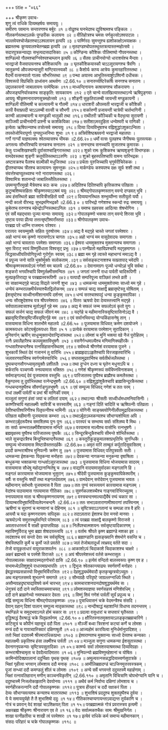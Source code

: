 +++
title = "०६६"

+++
श्रीकृष्ण उवाच-  
शृणु त्वं राधिके दिव्यमहर्षयः समाययुः ।  
समीरणः पवमानः सन्तारणश्च बर्बुरः ॥१ ॥
वोढुश्च घनभेदश्च द्युविश्रामश्च पङ्किलः ।  
नीलकर्णस्तथाऽलर्कः पुण्डरीकः कलायनः ॥२ ॥
वीतिहोत्रश्च चमसः पर्णकुत्सोऽश्वपाटलः ।  
भाल्लवेयश्चोर्जव्रतश्चाऽऽश्वलायन इत्यपि ॥३ ॥
पार्ष्णिरदः सुमन्तुश्च ह्यशोकाक्षोऽभयाक्षकः ।  
ब्रह्मस्तम्बः कूप्यवालश्चेतनब्रह्म इत्यपि ॥४ ॥
मृतदण्डश्चोपतस्थुस्तत्रत्यास्तन्महोत्सवे ।  
सदारपुत्रकन्याद्याः सभृत्यदासदासिकाः ॥५ ॥
कौण्डिन्यः कौशिकः पौतिमाष्यो गौपवनस्तथा ।  
शाण्डिल्यो गौतमश्चाग्निवेश्यश्चाम्लान इत्यपि ॥६ ॥
सैतवः प्राचीनयोग्यो धाराशर्यश्च मैन्दवः ।  
भारद्वाजो वैजवापायनश्च कौशिकायनिः ॥७ ॥
घृतकौशिकयास्कौ चाऽऽसुरायणश्च त्रैवणिः ।  
जातूकर्ण्य औपजघन्यासुरी माण्टिवात्स्यकौ ॥८ ॥
कैशोर्यः काप्य आत्रेयः कुमारहारितस्तथा ।  
वैदर्भी वत्सनपातो गालवः सौभरिस्तथा ॥९ ॥
पन्था अयास्य आभूतिस्त्वाष्ट्रोऽश्विनौ दधीचकः ।  
विश्वरूपो विप्रचितिः प्राध्वंसन आथर्वणः ॥2.66.१० ॥
सनारुर्व्यष्टिरेकर्षिः सनगश्च सनातनः ।  
उद्दालकायनो जाबालायनः परमेष्ठिकः ॥११॥
माध्यन्दिनायनः काषायणश्च सौकरायणः ।  
औपजङ्घनिर्यास्कश्च साङ्कृति: सायकायनः ॥१२ ॥
एते चान्ये वालखिल्यास्तथाऽन्ये ऋषिपुङ्गवाः ।  
आययुः श्रीकृष्णनारायणसूत्रमहोत्सवे ॥१३ ॥
शौङ्गी सुकृतिरालम्बी जायन्ती मण्डुकायनी ।  
शाण्डिली पौतिमाषी च कात्यायनी च गौतमी ॥१४॥
धाराशरी औपस्वती भारद्वाजी च कौशिकी ।  
कापी वैयाघ्रपदी चाऽऽलम्बी वात्सी च सौभगी ॥१५॥
वार्कारुणी प्रजायन्ती चात्रेयी चार्तभागिनी ।  
काण्वी आलम्बायनी च माण्डुकी भालुकी तथा ॥१६॥
राथीतरी क्रौञ्चिकी च वैदभृत्या सुरायणी ।  
साञ्जिवी प्राचीनयोगी प्राश्नी च कार्शकेयिका ॥१७॥
सतीशाऽमरदुहिता धन्येश्वरी च राणिकी ।  
इत्येताः ऋषिपत्न्यश्च तत्रोत्सवे समाययुः ॥१८॥
दिव्या दिव्यविभूषाश्च वह्निशुद्धांऽशुकाऽन्विताः ।  
तपस्तेजोभिरापूर्णाः पुण्यपुञ्जनिभाः शुभाः ॥१ ९॥
अत्रिर्वशिष्ठश्च्यवनो भरद्वाजो महातपाः ।  
गर्गो गार्ग्यो याज्ञवल्क्यः श्वेतव्यासश्च भीमकः ॥2.66.२०॥
धर्मो वत्सः पुलहश्च जैगीषव्यः पुलस्त्यकः ।  
अगस्त्यः सौभरिश्चापि सनकश्च सनातनः ॥२१ ॥
सनन्दश्च सनच्चापि सुजातश्च कुमारकः ।  
केतुः पञ्चशिखश्चापि दुर्वासाश्चाङ्गिरास्तथा ॥२२॥
शुको रामः कुशिकश्च ऋष्यशृङ्गो विभाण्डकः ।  
वामदेवस्तथा शृङ्गी क्रतुर्यतिस्तथाऽऽरुणिः ॥२३ ॥
शुक्रो बृहस्पतिश्चापि वामनः पारिभद्रकः ।  
अष्टावक्रश्च पैलश्च वाल्मीकी मधुजित्तथा ॥२४॥
प्रचेताः पुरुजिच्चापि भृगुर्मरीचिरेककः ।  
द्वीतश्चाप्यथ त्रीतश्च कात्यायनः सुमन्तुकः ॥२५॥
मार्कण्डेयः कश्यपश्च दक्षः सूर्यः शशी तथा ।  
संवर्त्तश्चाप्युतथ्यश्च नरो नारायणस्तथा ॥२६।  
विश्वामित्रः शतानन्दो जाबालिस्तैतिलस्तथा ।  
उपमन्युर्गौरमुखो मैत्रेयश्च कठः कचः ॥२७॥
अदितिश्च दितिश्चापि कृत्तिकाश्च पतिव्रताः ।  
कुटुम्बशिष्यसहिताः श्रीकृष्णस्याऽऽश्रमं ययुः ॥२८॥
श्रीमद्गोपालकृष्णस्तान् ववन्दे दण्डवत् भुवि ।  
अथ हंसस्थितो ब्रह्मा सावित्रीसहितो ययौ ॥२९॥
दिव्ययानस्थितः शम्भुर्व्योम्ना सतीयुतो ययौ ।  
नन्दी कालो वीरभद्रः सुभद्रमणिभद्रकौ ॥2.66.३ ० ॥
पारिभद्रो गणेशश्च स्कन्दो रुद्रः समाययुः ।  
कुबेरश्च वरुणश्च महेन्द्रोऽग्निस्तथाऽनिलः ॥३१ ॥
यमश्च ग्रहवसव आदित्याः शेषभोगिनः ।  
एवं सर्वे महद्भावाः पूज्या मान्याः समाययुः ॥३२॥
गोपालकृष्णो भक्त्या तान् ववन्दे शिरसा भुवि ।  
तुष्टाव परया प्रीत्या तत्तत्सृष्टीश्वराँस्तदा ॥३३॥
श्रीगोपालकृष्ण उवाच-  
परब्रह्म परे धाम्नि राजमानः परेश्वरः ।  
परात्परः स्वयम्मुक्तैः सहितः पुरुषोत्तमः ॥३४॥
अद्य वै मद्गृहे चास्ते जगतां परमेश्वरः ।  
अहो भाग्यं मम कृष्णो नारायणोऽत्र चागतः ॥३५॥
अहो भाग्यं मम वासुदेवादयः समागताः ।  
अहो भाग्यं चावताराः परमेशाः समागताः ॥३६॥
ईश्वरा धाममुक्ताश्च मुक्तान्यश्च समागताः ।  
भूमा विराट् स्वयं विष्णुर्विधाता विश्वसृट् प्रभुः ॥३७॥
पत्नीव्रतो महाविप्रश्चापि मद्गृहमागतः ।  
सिद्धसाध्वीयतियोगिपूज्यो गुरोर्गुरुः स्वयम् ॥३८॥
ब्रह्मा मम गृहे त्वास्ते महाभाग्यं ममाऽद्य वै ।  
यं प्रपूज्य जनो याति भुक्तेर्मुक्तेः सलोकताम् .॥३९॥
सर्वसङ्कटनाशश्च यत्प्रतापाद् भवेदपि ।  
श्रीमत्कृष्णस्वरूपोऽयं गणेशो मम चालये ॥2.66.४० ॥
देवानामग्रगः पूज्यो धन्योऽहं भुवि सर्वथा ।  
शङ्करो भगवाँश्चापि विष्णुर्लक्ष्मीसमन्वितः ॥४१ ॥
जगतां जननी राधा पार्वती चादिरूपिणी ।  
मूलप्रकृतिराद्या च परब्रह्मस्वरूपिणी ॥४२॥
यत्पादौ सम्परिपूज्य वाञ्छितं लभते व्रती ।  
सा साक्षान्मद्गृहे चाऽद्य विद्यते जननी शुभा ॥४३ ॥
धामकन्या धाममुक्तोत्तमाः साध्यो मम गृहे ।  
धन्येयं कम्भरालक्ष्मीर्यस्याश्चैतद्विलोकनम् ॥४४॥
सम्पन्नं चाद्य साक्षाद्वै ब्रह्मसृष्टेस्तु योषिताम् ।  
ईशसृष्टेश्च साध्वीनामीशानामपि दर्शनम् ॥४५॥
धन्यं सरश्चाश्वपट्टं धन्या कुङ्कुमवापिका ।  
धन्यः सौराष्ट्रदेशश्च यत्र श्रीपरमेश्वराः ॥४६ ॥
पितरः ऋषयो देवा देव्यस्तत्त्वानि मद्गृहे ।  
सर्वपातालवासाश्च मूर्ताऽमूर्तं गृहे मम ॥४७॥
अद्य मे सफलं जन्म सफलोऽयं कृतो युगः ।  
सफलं सर्जनं चाद्य सफलं जीवनं मम ॥४८ ॥
यद्गेहे च महीमानास्त्रिसृष्टिवासिनोऽद्य वै ।  
ब्रह्मसृष्टिरीशसृष्टिर्जीवसृष्टिर्गृहे मम ॥४९॥
एवं सर्वानभिवन्द्य योग्यकिंहासनेषु तान् ।  
वासयामास विधिना शातभौमे महालये ॥2.66.५० ॥
पूजयामास विधिवत् क्रमेण दशयोजने ।  
कामरूपधरः कोट्यर्बुदरूपधरः पिता ॥५ १ ॥
प्रत्येकं वरयामास परमेशान् सुरादिकान् ।  
मुनिवर्गान् ऋषीन् साधून्मुक्तान्देवान्द्विजांस्तथा ॥५२॥
लोमशं च मुनिं भक्त्या वव्रे नैजं पुरोहितम् ।  
रत्नैः प्रवालैहारैश्च कल्पमुक्ताविभूषणैः ॥५३ ॥
वसनैर्गन्धमाल्यैश्च मणिमाणिक्यहीरकैः ।  
गन्धसारैश्चन्दनैश्च रत्नसिंहासनस्थितम् ॥९४॥
सर्वमध्ये श्रीगणेशं वरयामास पूजने ।  
शुभकार्ये स्थितं देवं गजाननं तु वारिभिः ॥५५॥
ब्राह्महृदाऽऽहृतैश्चापि विरजाहृतवारिभिः ।  
जलावरणवार्भिश्च स्वर्गगामेरुवारिभिः ॥५६॥
सप्तसामुद्रवार्भिश्च सर्वतीर्थजलैस्तथा ।  
पुष्पचन्दनसौगन्ध्यामृतयुक्तैः प्रशीतलैः ॥५७॥
तथा दुग्धेन दध्ना च घृतेन मधुनाऽपि च ।  
शर्कराभिः पञ्चगव्यैः स्नपयामास भक्तितः ॥५८॥
गणेशं श्रीकृष्णरूपं सर्वविघ्नविनाशकम् ।  
सर्वमाङ्गल्यद्ं देवं पूजयामास वस्तुभिः ॥६९॥
पारिजातस्य पुष्पैश्च ब्राह्मैश्च कमलैस्तथा ।  
वैकुण्ठस्य तु दुर्वाभिस्तथा रत्नेन्द्रभूषणैः ॥2.66.६० ॥
वह्निशुद्धांशुकैश्चापि ब्राह्मसिन्दूरकैस्तथा ।  
गन्धचन्दनपुष्पैश्च सौवर्णाङ्गुलभूषणैः ॥६१ ॥
एवं सम्पूज्य विधिवद् गणेशं च ततः परम् ।  
राधां लक्ष्मीं पार्वतीं च प्रभां श्रीं माणिकीं रमाम् ।  
मञ्जुलां सगुणां हंसां जयां च ललितां दयाम् ॥६२॥
तथाऽन्याः श्रीसतीः साध्वीर्धामधामनिवासिनीः ।  
कार्ष्णीश्चापि महालक्ष्मीः सावित्रीं च सरस्वतीम् ॥६३ ॥
गङ्गां दितिं चादितिं च ऋषिपत्नीः पतिव्रताः ।  
देवीश्चापीश्वरिणीश्च पितृपत्नीश्च भामिनीः ॥६४॥
योगिनीः साङ्ख्ययोगिनीर्लोपामुद्रादिकास्तथा ।  
पतिव्रता महीमानीः पूजयामास कम्भरा ॥६५॥
तथाऽर्बुदाऽब्जकन्याश्च सौभाग्यशोभिता अपि ।  
कम्भराऽर्बुदरूपैश्च समाश्लिष्य पुनः पुनः ॥६६॥
परस्परं च सम्भाष्य सर्वाः संश्लिष्य वै मिथः ।  
ताः सर्वाः कम्भरालक्ष्मीर्वेशयामास मन्दिरे ॥६७॥
वरयामास माल्यैश्च वासोभिः रत्नभूषणैः ।  
ब्रह्मवृक्षस्य पुष्पैश्च पारिजातस्य पुष्पकैः ॥६८॥
सिन्दूरबिन्दुकैश्चापि सीमन्ते शोभितैस्तथा ।  
भाले सुचन्द्रपत्रैश्च बिन्दुभिश्चान्दनैस्तथा ॥६९ ॥
कस्तूरीकुङ्कुमालक्तप्रभृतिभिः सुगन्धिकैः ।  
सम्पूज्य भोजयामास मिष्टान्नैस्तत्तदर्हकैः ॥2.66.७०॥
अमृतं वारि ताम्बूलं कर्पूरादिसुवासितम् ।  
प्रददौ कम्भराश्रीश्च मुनिपत्नीः क्रमेण तु ॥७१ ॥
पूजयामास विधिवत् पतिपुत्रवतीः सतीः ।  
धामकन्या ईशकन्याः पितृकन्या मनोहराः ॥७२॥
देवकन्या नागकन्या मनुकन्या वृषाश्रिताः ।  
बन्धुकन्या भक्तकन्या गान्धर्वाऽसुरजास्तथा ॥७३ ॥
पूजयामास विधिना भोजयामास सादरम् ।  
वासयामास सौधेषु महोद्यानान्वितेषु च ॥७४॥
वाद्यानि वादयामासुर्वादका मङ्गलानि हि ।  
मङ्गलं कारयामास भोजयामास भूसुरान् ॥७५॥
श्रीदेवी पूजयामास कुङ्कुमवापिकेश्वरीम् ।  
सर्वैः स वस्तुभिः षष्ठीं तथा मङ्गलदेवताम् ॥७६॥
ग्रामदेवान् सरोदेवान् पूजयामास भावतः ।  
महीमानान् सर्वभावैः पूजयामास वै पिता ॥७७॥
ततः पुण्यं स्वस्त्ययनं कारयामास मङ्गलम् ।  
वेदांश्च पाठयामास गापयामास गीतिकाः ॥७८॥
सुवर्णकलशस्थैश्च गाङ्गवारिभिरच्युतम् ।  
स्नापयामास माता च श्रीमत्कृष्णनरायणम् ॥७९॥
वस्त्रचन्दनमाल्याद्यैर्वेषं रम्यं चकार सा ।  
दिव्याम्बरविभूषाभिर्दिव्यलेपनचन्दनैः ॥2.66.८०॥
ततः सभाऽवताराणामीश्वराणां तपस्विनाम् ।  
ऋषीणां च सुराणां च मानवानां च देहिनाम् ॥८१ ॥
सृष्टित्रयाऽऽगतानां च सम्पन्ना तत्र वै हरिः ।  
आययौ च यदा कृष्णनरायणः सपितृकः ॥८२॥
तदाऽवतारा ईशाश्च देवा मनवो मानवाः ।  
ऋषयोऽन्ये समुत्तस्थुर्ववन्दिरे परेश्वरम् ॥८३ ॥
त्वं परब्रह्म साक्षाद्वै बालकृष्णो विराजसे ।  
अवतारधरस्त्वं वै साक्षी कृपाप्तविग्रहः ॥८४॥
निर्लेपश्चात्मशयनः सर्वसृष्टयादिकारणम् ।  
महाविष्णुर्विराड् भूमा ब्रह्मा शेषादयस्त्वयि ॥८९ ॥
वर्तामः श्रीपते कृष्ण ब्रह्माण्डे मशका इव ।  
त्वदंशाश्च वयं सन्तो देवाः स्म सर्वसृष्टिषु ॥८६॥
ब्रह्माण्डानि ह्यसङ्ख्यानि शेषभोगे वसन्ति च ।  
शेषस्तिष्ठति कूर्मे च कूर्मो जले प्रवर्तते ॥८७॥
जलं तेजोबलादूर्ध्वं त्वभ्रवद् वर्तते सदा ।  
तेजो वायुकृताधारं वायुराकाशवर्तनः ॥८८ ॥
आकाशोऽयं चिदाकाशे चिदाकाशश्च चाक्षरे ।  
अक्षरं ब्रह्मभावे च परमेशे विराजते ॥८९ ॥
अयं श्रीपरमेशस्त्वं वर्तसे कम्भरासुतः ।  
गोपालबालकः साक्षादस्मद्तगोचरो ह्यसि ॥2.66.९० ॥
इत्येवं वन्दितो बालस्वरूपः कृष्ण एव ह ।  
सभामध्येऽतिशुशुभे राधारमाप्रभापतिः ॥९१ ॥
द्विभुजः श्वेतकान्त्याढ्यः स्वर्णवर्णो मनोहरः ।  
ईषद्धास्यप्रसन्नास्यो विभूषाभिर्विराजितः ॥९२॥
देहशुद्ध्यर्थमेवादौ कृतकृच्छ्रत्रयोऽच्युतः ।  
अथ मङ्गलसमये शुभलग्ने समागते ॥९२ ॥
सौम्यग्रहैः परिदृष्टे जाग्रल्लग्नाधिपे स्थिते ।  
असौम्यग्रहदृष्ट्याद्यविषये कर्म चारभत् ॥९४॥
कामचाराशनपानदोषशुद्ध्यर्थमेव सः ।  
धेनुत्रयं ददौ दाने स्वस्तिवाचमवाचयत् ॥९१॥
लोमशस्याज्ञया स्वर्णसहस्रं मणिशेवधिम् ।  
ददौ दाने ब्राह्मणेभ्यो नमश्चकार देवताः ॥९६ ॥
विष्णुं शिवं गणेशं पार्वतीं सूर्यं प्रपूज्य च ।  
वह्निं सम्पूज्य विधिना श्रीमद्गोपालकृष्णकः ॥९७॥
पुत्राधिवासनं चक्रे वेदमन्त्रैश्च संसदि ।  
देवान् ग्रहान् दिशां पालान् सम्पूज्य मातृकास्तथा ॥९८॥
नान्दीश्राद्धं महाशान्तिं विधाप्य तदनन्तरम् ।  
स्थण्डिले च समुद्भवाऽनले होमं चकार सः ॥९९॥
प्रदत्वा वसुधारां च सप्तवारं घृतैस्ततः ।  
वृद्धिश्राद्धं दैवश्राद्धं चक्रे पितृप्रतर्पणम् ॥2.66.१० ०॥
क्षौरितस्नातमुक्तायाऽलङ्कृतब्रह्मचारिणे ।  
कटिसूत्रं च कौपीनं यज्ञसूत्रं ददौ पिता ॥१०१ ॥
मौञ्जीं बध्वा त्रिरशनां कट्यां कर्णे च लोमशः ।  
मन्त्रं ददौ च गायत्र्यास्त्रिवारं दक्षिणश्रुतौ ॥१ ०२॥
आज्यहोमं कारयित्वा मुनिर्धर्मानुपादिशत् ।  
ततो भिक्षां ददावस्मै श्रीरमाराधिकाप्रभाः ॥१०३ ॥
ईश्वराण्यश्च मुक्तान्यः साध्यो देव्यश्च कन्यकाः ।  
महालक्ष्मीः प्रकृतिश्च हंसा लक्ष्मीश्च पार्वती ॥१ ०४॥
मञ्जुला सगुणा धामकन्या ईशसुतास्तथा ।  
देवनागनृपकन्याः सृष्टित्रयसुतादिकाः ॥१ ०५॥
कार्ष्ण्यः सर्वा लोमशस्याश्रमस्था दिव्यविग्रहाः ।  
कम्भराश्रीश्चामृता च देवदैत्यादिमातरः ॥१ ०६॥
मुनिपत्न्यो ब्रह्मविष्णुमहेशानां च योषितः ।  
कामिन्योदिक्प्रपालानां ददुर्भिक्षाः पृथक् पृथक् ॥१०७ ॥
अमूल्यरत्नसन्नद्धदिव्यस्वर्णसुपात्रके ।  
भिक्षां गृहीत्वा भगवान् लोमशाय ददौ मनाक् ॥१०८ ॥
आमौलिब्रह्मदण्डं चाऽजिनमुत्तरवस्त्रकम् ।  
पूजां सन्ध्यां ददौ कमण्डलुं शीलं च लोमशः ॥१०९ ॥
अन्ये सर्वे भगवन्तो ददुस्तस्मै महार्हणाम् ।  
भिक्षां रत्नावलिहारान् मणीन् काञ्चनविकृतीन् ॥2.66.११० ॥
अमृतानि विचित्राणि चोपभोग्यानि यानि च ।  
ददुश्चास्मै निजलोकाहृतानि देवयोनयः ॥१११ ॥
अथैवं कर्म निर्वाप्य दक्षिणां लोमशाय च ।  
स्वर्णहीरकरत्नानि ददौ गोपालकृष्णकः ॥११२॥
पुत्राय हीरहारं च ददौ रक्षाकरं पिता ।  
देव्यः सौभाग्यवत्यश्च कन्याश्च मातरस्तथा ॥११३ ॥
शुभाशिषं प्रददुश्च शुक्लपुष्पैश्च दुर्वया ।  
ये ये समाययुर्यज्ञे तै तै शुभाशिषो ददुः ॥१ १४॥
गीतिकाश्चाप्यगायन्ताऽवाद्यन्त तूर्यकाणि च ।  
गोत्रं च प्रवरान् वेदं शाखां चाऽशिक्षयत् पिता ॥१ १५॥
परब्रह्मात्मकं गोत्रं प्रवरास्त्रय इत्यमी ।  
अक्षरब्रह्म श्रीकृष्णः श्रीनारायण एव ते ॥१ १६॥
वेदः सर्वात्मकश्चैकः सामः श्रीमुखनिर्गतः ।  
शाखा पत्नीव्रतीया च शाखी त्वं परमेश्वरः ॥१ १७॥
इत्येवं राधिके कर्म समाप्य महीमानकान् ।  
संसदः परिहारं च चक्रे गोपालकृष्णकः ॥११८ ॥
    
